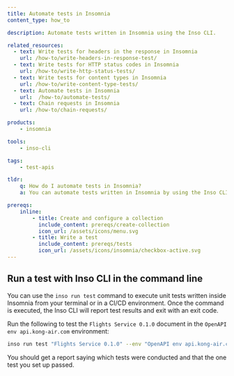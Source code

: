 ```yaml
---
title: Automate tests in Insomnia
content_type: how_to

description: Automate tests written in Insomnia using the Inso CLI.

related_resources:
  - text: Write tests for headers in the response in Insomnia
    url: /how-to/write-headers-in-response-test/ 
  - text: Write tests for HTTP status codes in Insomnia
    url: /how-to/write-http-status-tests/
  - text: Write tests for content types in Insomnia
    url: /how-to/write-content-type-tests/
  - text: Automate tests in Insomnia
    url:  /how-to/automate-tests/
  - text: Chain requests in Insomnia
    url: /how-to/chain-requests/

products:
    - insomnia

tools:
    - inso-cli

tags:
    - test-apis

tldr:
    q: How do I automate tests in Insomnia?
    a: You can automate tests written in Insomnia by using the Inso CLI with the `inso run test "document name" --env "environment name"` command.

prereqs:
    inline:
        - title: Create and configure a collection
          include_content: prereqs/create-collection
          icon_url: /assets/icons/menu.svg
        - title: Write a test
          include_content: prereqs/tests
          icon_url: /assets/icons/insomnia/checkbox-active.svg
---
```


## Run a test with Inso CLI in the command line

You can use the `inso run test` command to execute unit tests written inside Insomnia from your terminal or in a CI/CD environment. Once the command is executed, the Inso CLI will report test results and exit with an exit code. 

Run the following to test the `Flights Service 0.1.0` document in the `OpenAPI env api.kong-air.com` environment:

```sh
inso run test "Flights Service 0.1.0" --env "OpenAPI env api.kong-air.com"
```

You should get a report saying which tests were conducted and that the one test you set up passed.
